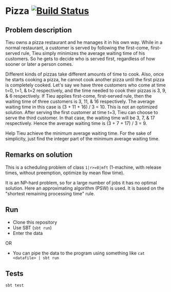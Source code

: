 # Pizza [![Build Status](https://travis-ci.org/sp-niemand/pizza.svg?branch=master)](https://travis-ci.org/sp-niemand/pizza)

## Problem description

Tieu owns a pizza restaurant and he manages it in his own way. While in a normal restaurant, a
customer is served by following the first-come, first-served rule, Tieu simply minimizes the average
waiting time of his customers. So he gets to decide who is served first, regardless of how sooner or later
a person comes.

Different kinds of pizzas take different amounts of time to cook. Also, once he starts cooking a pizza, he
cannot cook another pizza until the first pizza is completely cooked. Let's say we have three customers
who come at time t=0, t=1, & t=2 respectively, and the time needed to cook their pizzas is 3, 9, & 6
respectively. If Tieu applies first-come, first-served rule, then the waiting time of three customers is 3,
11, & 16 respectively. The average waiting time in this case is (3 + 11 + 16) / 3 = 10. This is not an
optimized solution. After serving the first customer at time t=3, Tieu can choose to serve the third
customer. In that case, the waiting time will be 3, 7, & 17 respectively. Hence the average waiting time
is (3 + 7 + 17) / 3 = 9.

Help Tieu achieve the minimum average waiting time. For the sake of simplicity, just find the integer part
of the minimum average waiting time.

## Remarks on solution

This is a scheduling problem of class `1|r>=0|mft` (1-machine, 
with release times, without preemption, optimize by mean flow time).

It is an NP-hard problem, so for a large number of jobs it has no 
optimal solution. Here an approximating algorithm (PSW) is used. It is
based on the "shortest remaining processing time" rule.

## Run
* Clone this repository
* Use SBT (`sbt run`)
* Enter the data

OR

* You can pipe the data to the program using something like 
`cat <datafile> | sbt run`

## Tests
`sbt test`